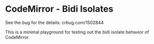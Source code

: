 # CodeMirror - Bidi Isolates

See the bug for the details: crbug.com/1502844

This is a minimal playground for testing out the
bidi isolate behavior of CodeMirror.